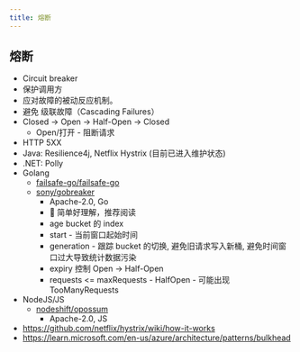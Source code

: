 ```yaml
---
title: 熔断
---
```


## 熔断

- Circuit breaker
- 保护调用方
- 应对故障的被动反应机制。
- 避免 级联故障（Cascading Failures）
- Closed -> Open -> Half-Open -> Closed
  - Open/打开 - 阻断请求
- HTTP 5XX
- Java: Resilience4j, Netflix Hystrix (目前已进入维护状态)
- .NET: Polly
- Golang
  - [failsafe-go/failsafe-go](https://github.com/failsafe-go/failsafe-go)
  - [sony/gobreaker](https://github.com/sony/gobreaker)
    - Apache-2.0, Go
    - 🌟 简单好理解，推荐阅读
    - age bucket 的 index
    - start - 当前窗口起始时间
    - generation - 跟踪 bucket 的切换, 避免旧请求写入新桶, 避免时间窗口过大导致统计数据污染
    - expiry 控制 Open -> Half-Open
    - requests <= maxRequests - HalfOpen - 可能出现 TooManyRequests
- NodeJS/JS
  - [nodeshift/opossum](https://github.com/nodeshift/opossum)
    - Apache-2.0, JS
- https://github.com/netflix/hystrix/wiki/how-it-works
- https://learn.microsoft.com/en-us/azure/architecture/patterns/bulkhead

